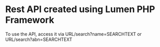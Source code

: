 # Rest API created using Lumen PHP Framework

To use the API, access it via URL/search?name=SEARCHTEXT or URL/search?abn=SEARCHTEXT
